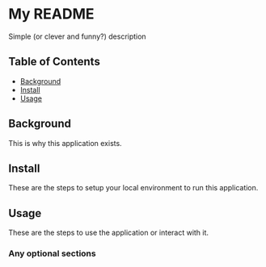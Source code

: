 # My README
Simple (or clever and funny?) description
## Table of Contents
- [Background](#background)
- [Install](#install)
- [Usage](#usage)
## Background
This is why this application exists.
## Install
These are the steps to setup your local environment to run this
application.
## Usage
These are the steps to use the application or interact with it.
### Any optional sections
